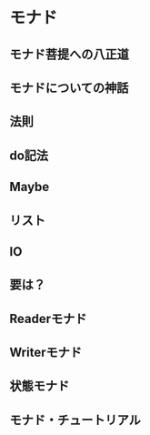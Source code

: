 # モナド

## モナド菩提への八正道

## モナドについての神話

## 法則

## do記法

## Maybe

## リスト

## IO

## 要は？

## Readerモナド

## Writerモナド

## 状態モナド

## モナド・チュートリアル
